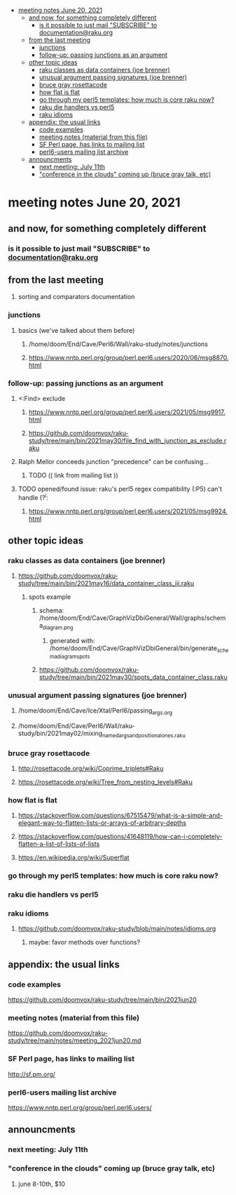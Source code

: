 - [meeting notes June 20, 2021](#org1a83619)
  - [and now, for something completely different](#org90b4f22)
    - [is it possible to just mail "SUBSCRIBE" to documentation@raku.org](#org2c33f77)
  - [from the last meeting](#orgfb63814)
    - [junctions](#orgc0be225)
    - [follow-up: passing junctions as an argument](#org1949167)
  - [other topic ideas](#org7a341d3)
    - [raku classes as data containers (joe brenner)](#orga879980)
    - [unusual argument passing signatures (joe brenner)](#orgdb1242d)
    - [bruce gray rosettacode](#org652e962)
    - [how flat is flat](#org94b1ec4)
    - [go through my perl5 templates: how much is core raku now?](#org020f119)
    - [raku die handlers vs perl5](#org560dac3)
    - [raku idioms](#orgef53936)
  - [appendix: the usual links](#orge65184f)
    - [code examples](#org5904e0f)
    - [meeting notes (material from this file)](#org9399244)
    - [SF Perl page, has links to mailing list](#orgdd5b850)
    - [perl6-users mailing list archive](#orgb6cc2d3)
  - [announcments](#org993be2c)
    - [next meeting: July 11th](#orgc49fe31)
    - ["conference in the clouds" coming up (bruce gray talk, etc)](#org331b918)


<a id="org1a83619"></a>

# meeting notes June 20, 2021


<a id="org90b4f22"></a>

## and now, for something completely different


<a id="org2c33f77"></a>

### is it possible to just mail "SUBSCRIBE" to documentation@raku.org


<a id="orgfb63814"></a>

## from the last meeting

1.  sorting and comparators documentation


<a id="orgc0be225"></a>

### junctions

1.  basics (we've talked about them before)

    1.  /home/doom/End/Cave/Perl6/Wall/raku-study/notes/junctions
    
    2.  <https://www.nntp.perl.org/group/perl.perl6.users/2020/06/msg8870.html>


<a id="org1949167"></a>

### follow-up: passing junctions as an argument

1.  <:Find> exclude

    1.  <https://www.nntp.perl.org/group/perl.perl6.users/2021/05/msg9917.html>
    
    2.  <https://github.com/doomvox/raku-study/tree/main/bin/2021may30/file_find_with_junction_as_exclude.raku>

2.  Ralph Mellor conceeds junction "precedence" can be confusing&#x2026;

    1.  TODO (( link from mailing list ))

3.  TODO opened/found issue: raku's perl5 regex compatibility (:P5) can't handle (?<sup>i</sup>:

    1.  <https://www.nntp.perl.org/group/perl.perl6.users/2021/05/msg9924.html>


<a id="org7a341d3"></a>

## other topic ideas


<a id="orga879980"></a>

### raku classes as data containers (joe brenner)

1.  <https://github.com/doomvox/raku-study/tree/main/bin/2021may16/data_container_class_iii.raku>

    1.  spots example
    
        1.  schema: /home/doom/End/Cave/GraphVizDbiGeneral/Wall/graphs/schema<sub>diagram.png</sub>
        
            1.  generated with: /home/doom/End/Cave/GraphVizDbiGeneral/bin/generate<sub>schema</sub><sub>diagram</sub><sub>spots</sub>
        
        2.  <https://github.com/doomvox/raku-study/tree/main/bin/2021may30/spots_data_container_class.raku>


<a id="orgdb1242d"></a>

### unusual argument passing signatures (joe brenner)

1.  /home/doom/End/Cave/Ice/Xtal/Perl6/passing<sub>args.org</sub>

2.  /home/doom/End/Cave/Perl6/Wall/raku-study/bin/2021may02/mixing<sub>named</sub><sub>args</sub><sub>and</sub><sub>positional</sub><sub>ones.raku</sub>


<a id="org652e962"></a>

### bruce gray rosettacode

1.  <http://rosettacode.org/wiki/Coprime_triplets#Raku>

2.  <https://rosettacode.org/wiki/Tree_from_nesting_levels#Raku>


<a id="org94b1ec4"></a>

### how flat is flat

1.  <https://stackoverflow.com/questions/67515479/what-is-a-simple-and-elegant-way-to-flatten-lists-or-arrays-of-arbitrary-depths>

2.  <https://stackoverflow.com/questions/41648119/how-can-i-completely-flatten-a-list-of-lists-of-lists>

3.  <https://en.wikipedia.org/wiki/Superflat>


<a id="org020f119"></a>

### go through my perl5 templates: how much is core raku now?


<a id="org560dac3"></a>

### raku die handlers vs perl5


<a id="orgef53936"></a>

### raku idioms

1.  <https://github.com/doomvox/raku-study/blob/main/notes/idioms.org>

    1.  maybe: favor methods over functions?


<a id="orge65184f"></a>

## appendix: the usual links


<a id="org5904e0f"></a>

### code examples

<https://github.com/doomvox/raku-study/tree/main/bin/2021jun20>


<a id="org9399244"></a>

### meeting notes (material from this file)

<https://github.com/doomvox/raku-study/tree/main/notes/meeting_2021jun20.md>


<a id="orgdd5b850"></a>

### SF Perl page, has links to mailing list

<http://sf.pm.org/>


<a id="orgb6cc2d3"></a>

### perl6-users mailing list archive

<https://www.nntp.perl.org/group/perl.perl6.users/>


<a id="org993be2c"></a>

## announcments


<a id="orgc49fe31"></a>

### next meeting: July 11th


<a id="org331b918"></a>

### "conference in the clouds" coming up (bruce gray talk, etc)

1.  june 8-10th, $10
